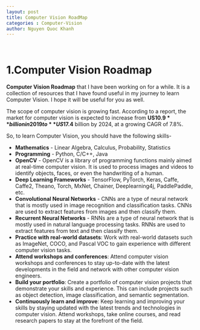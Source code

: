 ```yaml
---
layout: post
title: Computer Vision RoadMap
categories : Computer-Vision
author: Nguyen Quoc Khanh
---
```


<br>


# 1.Computer Vision Roadmap

**Computer Vision Roadmap** that I have been working on for a while. It is a collection of resources that I have found useful in my journey to learn Computer Vision. I hope it will be useful for you as well.

The scope of computer vision is growing fast. According to a report, the market for computer vision is expected to increase from **US$10.9** billion in 2019 to **US$17.4** billion by 2024, at a growing CAGR of 7.8%.

So, to learn Computer Vision, you should have the following skills-

- **Mathematics** - Linear Algebra, Calculus, Probability, Statistics
- **Programming** - Python, C/C++, Java
- **OpenCV** - OpenCV is a library of programming functions mainly aimed at real-time computer vision. It is used to process images and videos to identify objects, faces, or even the handwriting of a human.
- **Deep Learning Frameworks** - TensorFlow, PyTorch, Keras, Caffe, Caffe2, Theano, Torch, MxNet, Chainer, Deeplearning4j, PaddlePaddle, etc.
- **Convolutional Neural Networks** - CNNs are a type of neural network that is mostly used in image recognition and classification tasks. CNNs are used to extract features from images and then classify them.
- **Recurrent Neural Networks** - RNNs are a type of neural network that is mostly used in natural language processing tasks. RNNs are used to extract features from text and then classify them.
- **Practice with real-world datasets**: Work with real-world datasets such as ImageNet, COCO, and Pascal VOC to gain experience with different computer vision tasks.
- **Attend workshops and conferences**: Attend computer vision workshops and conferences to stay up-to-date with the latest developments in the field and network with other computer vision engineers.
- **Build your portfolio**: Create a portfolio of computer vision projects that demonstrate your skills and experience. This can include projects such as object detection, image classification, and semantic segmentation.
- **Continuously learn and improve**: Keep learning and improving your skills by staying updated with the latest trends and technologies in computer vision. Attend workshops, take online courses, and read research papers to stay at the forefront of the field.